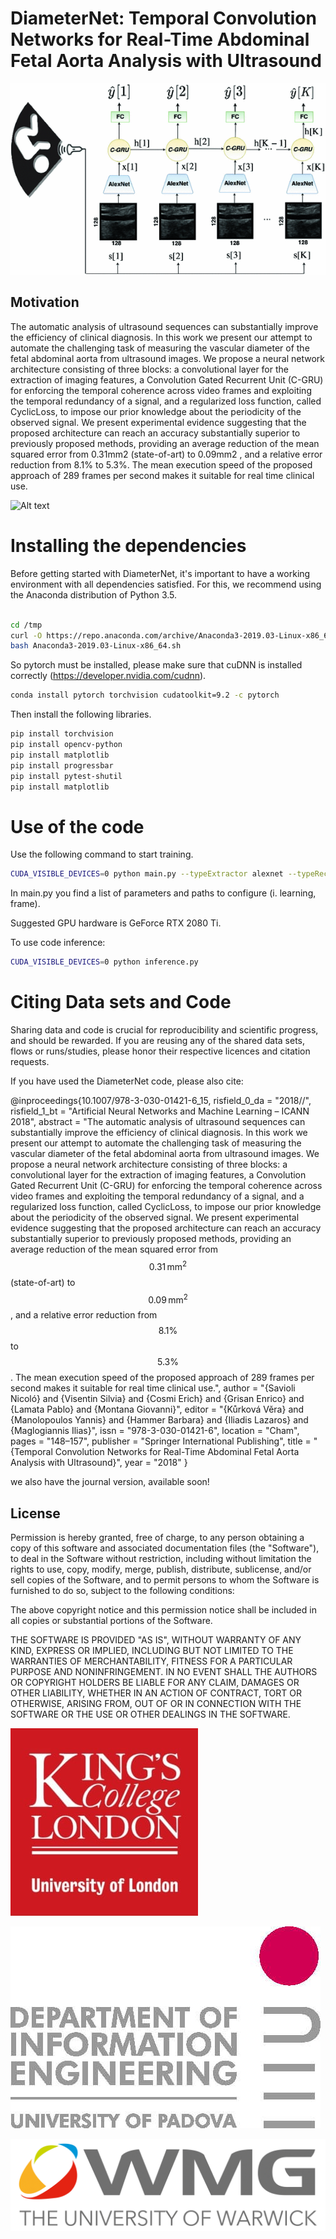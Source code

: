 


# DiameterNet: Temporal Convolution Networks for Real-Time Abdominal Fetal Aorta Analysis with Ultrasound

![Alt text](img/model.gif?raw=true "model")


## Motivation

The automatic analysis of ultrasound sequences can substantially improve the efficiency of clinical diagnosis. In this work we present our attempt to automate the challenging task of measuring the vascular diameter of the fetal abdominal aorta from ultrasound images. We propose a neural network architecture consisting of three blocks: a convolutional layer for the extraction of imaging features, a Convolution Gated Recurrent Unit (C-GRU) for enforcing the temporal coherence across video frames and exploiting the temporal redundancy of a signal, and a regularized loss function, called CyclicLoss, to impose our prior knowledge about the periodicity of the observed signal. We present experimental evidence suggesting that the proposed architecture can reach an accuracy substantially superior to previously proposed methods, providing an average reduction of the mean squared error from   0.31mm2  (state-of-art) to   0.09mm2 , and a relative error reduction from 8.1% to 5.3%. The mean execution speed of the proposed approach of 289 frames per second makes it suitable for real time clinical use.


![Alt text](img/model.png?raw=true "model")


# Installing the dependencies

Before getting started with DiameterNet, it's important to have a working environment with all dependencies satisfied. For this, we recommend using the Anaconda distribution of Python 3.5. 


```bash

cd /tmp
curl -O https://repo.anaconda.com/archive/Anaconda3-2019.03-Linux-x86_64.sh
bash Anaconda3-2019.03-Linux-x86_64.sh

```

So pytorch must be installed, please make sure that cuDNN is installed correctly (https://developer.nvidia.com/cudnn).

```bash
conda install pytorch torchvision cudatoolkit=9.2 -c pytorch

```

Then install the following libraries.

```bash
pip install torchvision
pip install opencv-python
pip install matplotlib
pip install progressbar
pip install pytest-shutil
pip install matplotlib
```


# Use of the code

Use the following command to start training. 

```bash
CUDA_VISIBLE_DEVICES=0 python main.py --typeExtractor alexnet --typeRecurrent unidir --typeCriterion MSECyclic --typeMeasurement Iamt --typeDataset Real
```
In main.py you find a list of parameters and paths to configure (i. learning, frame).

Suggested GPU hardware is GeForce RTX 2080 Ti.

To use code inference:


```bash
CUDA_VISIBLE_DEVICES=0 python inference.py
```

# Citing Data sets and Code

Sharing data and code is crucial for reproducibility and scientific progress, and should be rewarded. If you are reusing any of the shared data sets, flows or runs/studies, please honor their respective licences and citation requests.

If you have used the DiameterNet code, please also cite:

@inproceedings{10.1007/978-3-030-01421-6_15,
	risfield_0_da = "2018//",
	risfield_1_bt = "Artificial Neural Networks and Machine Learning – ICANN 2018",
	abstract = "The automatic analysis of ultrasound sequences can substantially improve the efficiency of clinical diagnosis. In this work we present our attempt to automate the challenging task of measuring the vascular diameter of the fetal abdominal aorta from ultrasound images. We propose a neural network architecture consisting of three blocks: a convolutional layer for the extraction of imaging features, a Convolution Gated Recurrent Unit (C-GRU) for enforcing the temporal coherence across video frames and exploiting the temporal redundancy of a signal, and a regularized loss function, called CyclicLoss, to impose our prior knowledge about the periodicity of the observed signal. We present experimental evidence suggesting that the proposed architecture can reach an accuracy substantially superior to previously proposed methods, providing an average reduction of the mean squared error from $$0.31\,\mathrm{mm}^2$$(state-of-art) to $$0.09\,\mathrm{mm}^2$$, and a relative error reduction from $$8.1\%$$to $$5.3\%$$. The mean execution speed of the proposed approach of 289 frames per second makes it suitable for real time clinical use.",
	author = "{Savioli Nicoló} and {Visentin Silvia} and {Cosmi Erich} and {Grisan Enrico} and {Lamata Pablo} and {Montana Giovanni}",
	editor = "{Kůrková Věra} and {Manolopoulos Yannis} and {Hammer Barbara} and {Iliadis Lazaros} and {Maglogiannis Ilias}",
	issn = "978-3-030-01421-6",
	location = "Cham",
	pages = "148–157",
	publisher = "Springer International Publishing",
	title = "{Temporal Convolution Networks for Real-Time Abdominal Fetal Aorta Analysis with Ultrasound}",
	year = "2018"
}

we also have the journal version, available soon!


## License

Permission is hereby granted, free of charge, to any person obtaining a copy of this software and associated documentation files (the "Software"), to deal in the Software without restriction, including without limitation the rights to use, copy, modify, merge, publish, distribute, sublicense, and/or sell copies of the Software, and to permit persons to whom the Software is furnished to do so, subject to the following conditions:

The above copyright notice and this permission notice shall be included in all copies or substantial portions of the Software.

THE SOFTWARE IS PROVIDED "AS IS", WITHOUT WARRANTY OF ANY KIND, EXPRESS OR IMPLIED, INCLUDING BUT NOT LIMITED TO THE WARRANTIES OF MERCHANTABILITY, FITNESS FOR A PARTICULAR PURPOSE AND NONINFRINGEMENT. IN NO EVENT SHALL THE AUTHORS OR COPYRIGHT HOLDERS BE LIABLE FOR ANY CLAIM, DAMAGES OR OTHER LIABILITY, WHETHER IN AN ACTION OF CONTRACT, TORT OR OTHERWISE, ARISING FROM, OUT OF OR IN CONNECTION WITH THE SOFTWARE OR THE USE OR OTHER DEALINGS IN THE SOFTWARE.


![Alt text](img/KCL.jpeg?raw=true "model")

![Alt text](img/DEI.jpg?raw=true "model")

![Alt text](img/WMG.jpg?raw=true "model")

     


